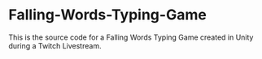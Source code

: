# Falling-Words-Typing-Game
This is the source code for a Falling Words Typing Game created in Unity during a Twitch Livestream.
